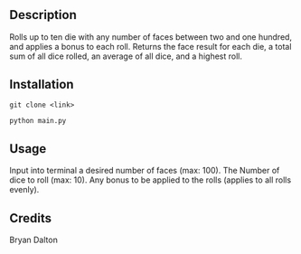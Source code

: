 # <Dice-Roller>

## Description

Rolls up to ten die with any number of faces between two and one hundred, and applies a bonus to each roll. Returns the face result for each die, a total sum of all dice rolled, an average of all dice, and a highest roll.



## Installation

```git clone <link>```

```python main.py```

## Usage

Input into terminal a desired number of faces (max: 100). The Number of dice to roll (max: 10). Any bonus to be applied to the rolls (applies to all rolls evenly).

## Credits

Bryan Dalton